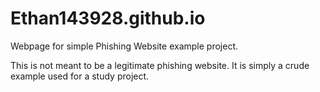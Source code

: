 # Ethan143928.github.io
Webpage for simple Phishing Website example project.

This is not meant to be a legitimate phishing website. It is simply a crude example used for a study project.
